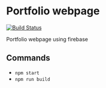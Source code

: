 # Portfolio webpage

[![Build Status](https://travis-ci.org/bureson/portfolio-webpage-firebase.svg?branch=master)](https://travis-ci.org/bureson/portfolio-webpage-firebase)

Portfolio webpage using firebase

## Commands

* `npm start`
* `npm run build`

